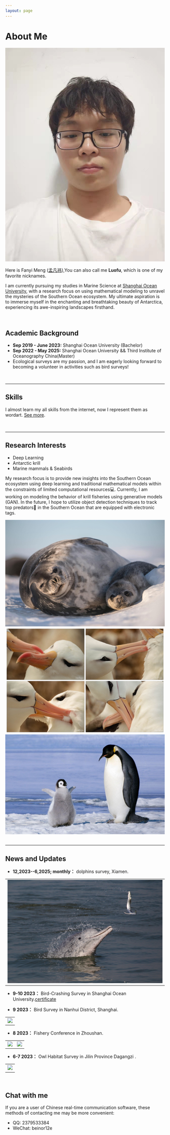 ```yaml
---
layout: page
---
```


[//]: # (Lastest Update: 21th Jul 2023 &nbsp;)

# About Me

<img src="images/luofu.jpg" class="floatpic" >

Here is Fanyi Meng ([孟凡祎](https://yun-tianming.github.io/file/简历.pdf)),You can also call me **Luofu**, which is one of my favorite nicknames.

I am currently pursuing my studies in Marine Science at [Shanghai Ocean University](https://www.shou.edu.cn/), with a research focus on using mathematical modeling to unravel the mysteries of the Southern Ocean ecosystem. My ultimate aspiration is to immerse myself in the enchanting and breathtaking beauty of Antarctica, experiencing its awe-inspiring landscapes firsthand.

<br>

## Academic Background

[//]: # (**I am looking for PhD to start in 2025 Fall. Contact me if you have any leads!**)

- **Sep 2019 - June 2023:** Shanghai Ocean University (Bachelor)
- **Sep 2022 - May 2025:** Shanghai Ocean University && Third Institute of Oceanography China(Master)
- Ecological surveys are my passion, and I am eagerly looking forward to becoming a volunteer in activities such as bird surveys! 

<br>

---

## Skills
I almost learn my all skills from the internet, now I represent them as wordart. [See more](https://circular-kettle-026.notion.site/Cyber-skills-f142f39dc38048d8bde60bcfc83411e2).

<script src="//cdn.wordart.com/wordart.min.js" async defer></script>

<div  data-wordart-src="//cdn.wordart.com/json/9e5fngrbm0r8" data-wordart-show-attribution></div>

<br>

---

## Research Interests

- Deep Learning
- Antarctic krill
- Marine mammals & Seabirds

My research focus is to provide new insights into the Southern Ocean ecosystem using deep learning and traditional mathematical models within the constraints of limited computational resources💻. Currently, I am working on modeling the behavior of krill fisheries using generative models (GAN). In the future, I hope to utilize object detection techniques to track top predators🐧 in the Southern Ocean that are equipped with electronic tags.
<div class="third">
<img src="/images/seal1.jpg">
<img src="/images/bird.jpg">
<img src="/images/king.jpg">
</div>
<br>

---

## News and Updates

- **12,2023--6,2025; monthly：** dolphins survey, Xiamen.
<table>
    <tr>
        <td ><center><img  src="/gallery/023.jpg" ></center></td>
    </tr>
</table>

- **9-10 2023：** Bird-Crashing Survey in Shanghai Ocean University.[certificate](https://blog.luofu.monster/file/鸟撞.pdf)

- **9 2023：** Bird Survey in Nanhui District, Shanghai.
<table>
    <tr>
        <td ><center><img  src="/gallery/news/006.jpg" ></center></td>
    </tr>
</table>

- **8 2023：** Fishery Conference in Zhoushan.
<table>
    <tr>
        <td ><center><img src="/gallery/news/004.jpg" ></center></td>
        <td ><center><img src="/gallery/news/005.jpg" ></center></td>
    </tr>
</table>

- **6-7 2023：** Owl Habitat Survey in Jilin Province Dagangzi .
<table>
    <tr>
        <td ><center><img  src="/gallery/news/003.jpg" ></center></td>
    </tr>
</table>

<br>

## Chat with me 

If you are a user of Chinese real-time communication software, these methods of contacting me may be more convenient:

- QQ: 2379533384
- WeChat: beinor12e